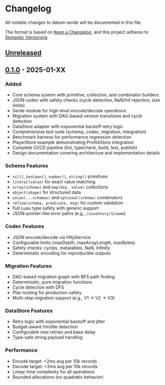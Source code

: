 # Changelog

All notable changes to datum-serde will be documented in this file.

The format is based on [Keep a Changelog](https://keepachangelog.com/en/1.0.0/),
and this project adheres to [Semantic Versioning](https://semver.org/spec/v2.0.0.html).

## [Unreleased]

## [0.1.0] - 2025-01-XX

### Added

- Core schema system with primitive, collection, and combinator builders
- JSON codec with safety checks (cycle detection, NaN/Inf rejection, size limits)
- Serde module for high-level encode/decode operations
- Migration system with DAG-based version transitions and cycle detection
- DataStore adapter with exponential backoff retry logic
- Comprehensive test suite (schema, codec, migration, integration)
- Benchmark harness for performance regression detection
- PlayerStore example demonstrating ProfileStore integration
- Complete CI/CD pipeline (lint, typecheck, build, test, publish)
- Design documentation covering architecture and implementation details

### Schema Features

- `nil()`, `boolean()`, `number()`, `string()` primitives
- `literal(value)` for exact value matching
- `array(schema)` and `map(key, value)` collections
- `object(shape)` for structured data
- `union(...schemas)` and `optional(schema)` combinators
- `refine(schema, predicate, msg)` for custom validation
- Full Luau type safety with generic support
- JSON-pointer-like error paths (e.g., `/inventory/3/name`)

### Codec Features

- JSON encode/decode via HttpService
- Configurable limits (maxDepth, maxArrayLength, maxBytes)
- Safety checks: cycles, metatables, NaN, Infinity
- Deterministic encoding for reproducible outputs

### Migration Features

- DAG-based migration graph with BFS path finding
- Deterministic, pure migration functions
- Cycle detection with DFS
- Plan locking for production safety
- Multi-step migration support (e.g., V1 → V2 → V3)

### DataStore Features

- Retry logic with exponential backoff and jitter
- Budget-aware throttle detection
- Configurable max retries and base delay
- Type-safe string payload handling

### Performance

- Encode target: <2ms avg per 10k records
- Decode target: <3ms avg per 10k records
- Linear time complexity for all operations
- Bounded allocations (no quadratic behavior)

[Unreleased]: https://github.com/x6ski/datum-serde/compare/v0.1.0...HEAD
[0.1.0]: https://github.com/x6ski/datum-serde/releases/tag/v0.1.0
